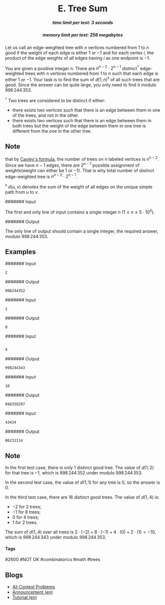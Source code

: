 <h1 style='text-align: center;'> E. Tree Sum</h1>

<h5 style='text-align: center;'>time limit per test: 3 seconds</h5>
<h5 style='text-align: center;'>memory limit per test: 256 megabytes</h5>

Let us call an edge-weighted tree with $n$ vertices numbered from $1$ to $n$ good if the weight of each edge is either $1$ or $-1$ and for each vertex $i$, the product of the edge weights of all edges having $i$ as one endpoint is $-1$.

You are given a positive integer $n$. There are $n^{n-2} \cdot 2^{n-1}$ distinct$^\dagger$ edge-weighted trees with $n$ vertices numbered from $1$ to $n$ such that each edge is either $1$ or $-1$. Your task is to find the sum of $d(1,n)^\ddagger$ of all such trees that are good. Since the answer can be quite large, you only need to find it modulo $998\,244\,353$.

$^\dagger$ Two trees are considered to be distinct if either: 

* there exists two vertices such that there is an edge between them in one of the trees, and not in the other.
* there exists two vertices such that there is an edge between them in both trees but the weight of the edge between them in one tree is different from the one in the other tree.

## Note

 that by [Cayley's formula](https://rb.gy/hho7vu), the number of trees on $n$ labeled vertices is $n^{n-2}$. Since we have $n-1$ edges, there are $2^{n-1}$ possible assignment of weights(weight can either be $1$ or $-1$). That is why total number of distinct edge-weighted tree is $n^{n-2} \cdot 2^{n-1}$.

$^\ddagger$ $d(u,v)$ denotes the sum of the weight of all edges on the unique simple path from $u$ to $v$.

####### Input

The first and only line of input contains a single integer $n$ ($1 \leq n \leq 5 \cdot 10^5$).

####### Output

The only line of output should contain a single integer, the required answer, modulo $998\,244\,353$.

## Examples

####### Input


```text
2
```
####### Output


```text
998244352
```
####### Input


```text
1
```
####### Output


```text
0
```
####### Input

```text

4

```
####### Output


```text
998244343
```
####### Input


```text
10
```
####### Output


```text
948359297
```
####### Input


```text
43434
```
####### Output


```text
86232114
```
## Note

In the first test case, there is only $1$ distinct good tree. The value of $d(1,2)$ for that tree is $-1$, which is $998\,244\,352$ under modulo $998\,244\,353$.

In the second test case, the value of $d(1,1)$ for any tree is $0$, so the answer is $0$.

In the third test case, there are $16$ distinct good trees. The value of $d(1,4)$ is: 

* $-2$ for $2$ trees;
* $-1$ for $8$ trees;
* $0$ for $4$ trees;
* $1$ for $2$ trees.

The sum of $d(1,4)$ over all trees is $2 \cdot (-2) + 8 \cdot (-1) + 4 \cdot (0) + 2 \cdot (1) = -10$, which is $998\,244\,343$ under modulo $998\,244\,353$.



#### Tags 

#2600 #NOT OK #combinatorics #math #trees 

## Blogs
- [All Contest Problems](../Codeforces_Round_838_(Div._2).md)
- [Announcement (en)](../blogs/Announcement_(en).md)
- [Tutorial (en)](../blogs/Tutorial_(en).md)
